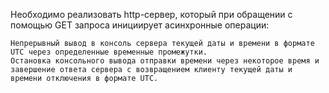 Необходимо реализовать http-сервер, который при обращении с помощью GET запроса инициирует асинхронные операции:

    Непрерывный вывод в консоль сервера текущей даты и времени в формате UTC через определенные временные промежутки.
    Остановка консольного вывода отправки времени через некоторое время и завершение ответа сервера с возвращением клиенту текущей даты и времени отключения в формате UTC.